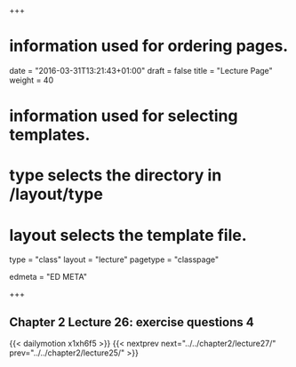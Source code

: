 +++
# information used for ordering pages.
date = "2016-03-31T13:21:43+01:00"
draft = false
title = "Lecture Page"
weight = 40

# information used for selecting templates.
# type selects the directory in /layout/type
# layout selects the template file.

type   = "class"
layout = "lecture"
pagetype = "classpage"





edmeta = "ED META"

+++
## Chapter 2 Lecture 26: exercise questions 4
{{< dailymotion x1xh6f5 >}}
{{< nextprev next="../../chapter2/lecture27/"     prev="../../chapter2/lecture25/"  >}}

